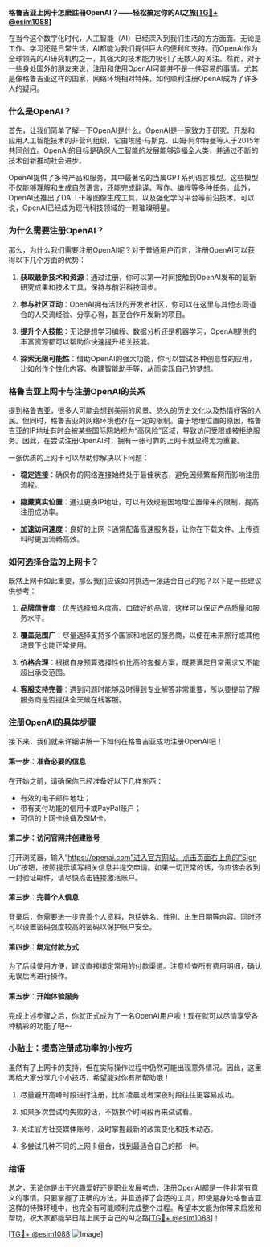 **格鲁吉亚上网卡怎麽註冊OpenAI？——轻松搞定你的AI之旅[[TG💪+ @esim1088](https://t.me/s/esim1088)]**

在当今这个数字化时代，人工智能（AI）已经深入到我们生活的方方面面。无论是工作、学习还是日常生活，AI都能为我们提供巨大的便利和支持。而OpenAI作为全球领先的AI研究机构之一，其强大的技术能力吸引了无数人的关注。然而，对于一些身处国外的朋友来说，注册和使用OpenAI可能并不是一件容易的事情。尤其是像格鲁吉亚这样的国家，网络环境相对特殊，如何顺利注册OpenAI成为了许多人的疑问。

### 什么是OpenAI？

首先，让我们简单了解一下OpenAI是什么。OpenAI是一家致力于研究、开发和应用人工智能技术的非营利组织，它由埃隆·马斯克、山姆·阿尔特曼等人于2015年共同创立。OpenAI的目标是确保人工智能的发展能够造福全人类，并通过不断的技术创新推动社会进步。

OpenAI提供了多种产品和服务，其中最著名的当属GPT系列语言模型。这些模型不仅能够理解和生成自然语言，还能完成翻译、写作、编程等多种任务。此外，OpenAI还推出了DALL-E等图像生成工具，以及强化学习平台等前沿技术。可以说，OpenAI已经成为现代科技领域的一颗璀璨明星。

### 为什么需要注册OpenAI？

那么，为什么我们需要注册OpenAI呢？对于普通用户而言，注册OpenAI可以获得以下几个方面的优势：

1. **获取最新技术和资源**：通过注册，你可以第一时间接触到OpenAI发布的最新研究成果和技术工具，保持与前沿科技同步。
   
2. **参与社区互动**：OpenAI拥有活跃的开发者社区，你可以在这里与其他志同道合的人交流经验、分享心得，甚至合作开发新的项目。

3. **提升个人技能**：无论是想学习编程、数据分析还是机器学习，OpenAI提供的丰富资源都可以帮助你快速提升相关技能。

4. **探索无限可能性**：借助OpenAI的强大功能，你可以尝试各种创意性的应用，比如创作个性化内容、构建智能助手等，从而实现自己的梦想。

### 格鲁吉亚上网卡与注册OpenAI的关系

提到格鲁吉亚，很多人可能会想到美丽的风景、悠久的历史文化以及热情好客的人民。但同时，格鲁吉亚的网络环境也存在一定的限制。由于地理位置的原因，格鲁吉亚的IP地址有时会被某些国际网站视为“高风险”区域，导致访问受限或被拒绝服务。因此，在尝试注册OpenAI时，拥有一张可靠的上网卡就显得尤为重要。

一张优质的上网卡可以帮助你解决以下问题：

- **稳定连接**：确保你的网络连接始终处于最佳状态，避免因频繁断网而影响注册流程。
  
- **隐藏真实位置**：通过更换IP地址，可以有效规避因地理位置带来的限制，提高注册成功率。

- **加速访问速度**：良好的上网卡通常配备高速服务器，让你在下载文件、上传资料时更加流畅高效。

### 如何选择合适的上网卡？

既然上网卡如此重要，那么我们应该如何挑选一张适合自己的呢？以下是一些建议供参考：

1. **品牌信誉度**：优先选择知名度高、口碑好的品牌，这样可以保证产品质量和服务水平。

2. **覆盖范围广**：尽量选择支持多个国家和地区的服务商，以便在未来旅行或其他场景下也能正常使用。

3. **价格合理**：根据自身预算选择性价比高的套餐方案，既要满足日常需求又不能超出承受范围。

4. **客服支持完善**：遇到问题时能够及时得到专业解答非常重要，所以要提前了解服务商是否提供全天候在线客服。

### 注册OpenAI的具体步骤

接下来，我们就来详细讲解一下如何在格鲁吉亚成功注册OpenAI吧！

#### 第一步：准备必要的信息
在开始之前，请确保你已经准备好以下几样东西：
- 有效的电子邮件地址；
- 带有支付功能的信用卡或PayPal账户；
- 可信的上网卡设备及SIM卡。

#### 第二步：访问官网并创建账号
打开浏览器，输入“https://openai.com”进入官方网站。点击页面右上角的“Sign Up”按钮，按照提示填写相关信息并提交申请。如果一切正常的话，你应该会收到一封验证邮件，请尽快点击链接激活账户。

#### 第三步：完善个人信息
登录后，你需要进一步完善个人资料，包括姓名、性别、出生日期等内容。同时还可以设置密码强度较高的密码以保护账户安全。

#### 第四步：绑定付款方式
为了后续使用方便，建议直接绑定常用的付款渠道。注意检查所有费用明细，确认无误后再进行操作。

#### 第五步：开始体验服务
完成上述步骤之后，你就正式成为了一名OpenAI用户啦！现在就可以尽情享受各种精彩的功能了吧～

### 小贴士：提高注册成功率的小技巧
虽然有了上网卡的支持，但在实际操作过程中仍然可能出现意外情况。因此，这里再给大家分享几个小技巧，希望能对你有所帮助哦！

1. 尽量避开高峰时段进行注册，比如凌晨或者深夜时段往往更容易成功。
   
2. 如果多次尝试均失败的话，不妨换个时间段再来试试看。

3. 关注官方社交媒体账号，及时掌握最新的政策变化和技术动态。

4. 多尝试几种不同的上网卡组合，找到最适合自己的那一种。

### 结语

总之，无论你是出于兴趣爱好还是职业发展考虑，注册OpenAI都是一件非常有意义的事情。只要掌握了正确的方法，并且选择了合适的工具，即使是身处格鲁吉亚这样的特殊环境中，也完全有可能顺利完成整个过程。希望本文能为你带来启发和帮助，祝大家都能早日踏上属于自己的AI之路[[TG💪+ @esim1088](https://t.me/s/esim1088)]！

[[TG💪+ @esim1088](https://t.me/s/esim1088) ![Image](https://i.postimg.cc/4NQfJmqS/Snipaste-2025-05-13-00-14-12.png)]